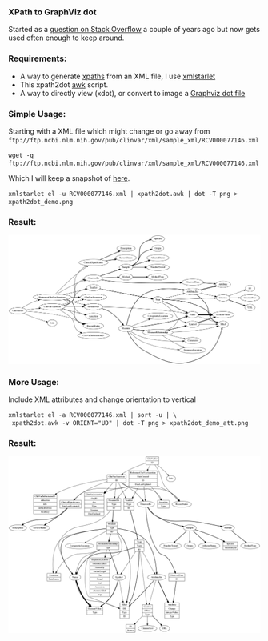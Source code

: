 
### XPath to GraphViz dot


Started as a [question on Stack Overflow](https://stackoverflow.com/questions/36327815/converting-random-xml-file-to-tree-diagram/36349048#36349048)
a couple of years ago but now gets used often enough to keep around.

### Requirements:
 -  A way to generate [xpaths](https://en.wikipedia.org/wiki/XPath)
 from an XML file,  I use [xmlstarlet](https://en.wikipedia.org/wiki/XMLStarlet)
 -  This xpath2dot [awk](https://en.wikipedia.org/wiki/AWK) script.
 -  A way to directly view (xdot), or convert to image a [Graphviz dot file](https://en.wikipedia.org/wiki/Graphviz)

### Simple Usage:

Starting with a XML file which might change or go away from
`ftp://ftp.ncbi.nlm.nih.gov/pub/clinvar/xml/sample_xml/RCV000077146.xml`

```
wget -q ftp://ftp.ncbi.nlm.nih.gov/pub/clinvar/xml/sample_xml/RCV000077146.xml
```

Which I will keep a snapshot of [here](https://raw.githubusercontent.com/TomConlin/xpath2dot/master/RCV000077146.xml).


```
xmlstarlet el -u RCV000077146.xml | xpath2dot.awk | dot -T png > xpath2dot_demo.png
```

### Result:


![Example xpath2dot output](https://raw.githubusercontent.com/TomConlin/xpath2dot/master/xpath2dot_demo.png)


### More Usage:

Include XML attributes and change orientation to vertical

```
xmlstarlet el -a RCV000077146.xml | sort -u | \
 xpath2dot.awk -v ORIENT="UD" | dot -T png > xpath2dot_demo_att.png
```
### Result:

![Example xpath2dot with attributes output](https://raw.githubusercontent.com/TomConlin/xpath2dot/master/xpath2dot_demo_att.png)

